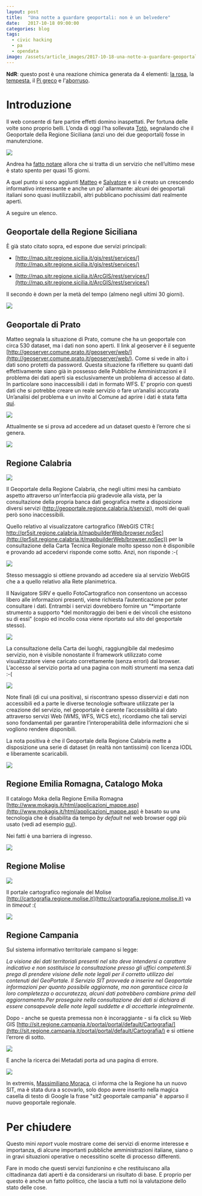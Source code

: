 ```yaml
---
layout: post
title:  "Una notte a guardare geoportali: non è un belvedere"
date:   2017-10-18 09:00:00
categories: blog
tags:
  - civic hacking
  - pa
  - opendata
image: /assets/article_images/2017-10-18-una-notte-a-guardare-geoportali/pexels-photo.jpg
---
```



**NdR**: questo post è una reazione chimica generata da 4 elementi: [la rosa](https://twitter.com/lrssvt), la [tempesta](https://twitter.com/il_tempe), il [Pi greco](https://twitter.com/totofiandaca) e l'[aborruso](https://twitter.com/aborruso). 

# Introduzione

Il web consente di fare partire effetti domino inaspettati. Per fortuna delle volte sono proprio belli. L’onda di oggi l’ha sollevata [Totò](https://www.facebook.com/photo.php?fbid=10215055066958956&set=a.4809453763102.2189843.1498961577&type=3&theater), segnalando che il Geoportale della Regione Siciliana (anzi uno dei due geoportali) fosse in manutenzione.

![](/assets/article_images/2017-10-18-una-notte-a-guardare-geoportali/image_0.png)

Andrea ha [fatto notare](https://www.facebook.com/pigreco314/posts/10215055071039058?comment_id=10215055428087984&comment_tracking=%7B"tn"%3A"R9"%7D) allora che si tratta di un servizio che nell’ultimo mese è stato spento per quasi 15 giorni.

A quel punto si sono aggiunti [Matteo](https://www.facebook.com/pigreco314/posts/10215055071039058?comment_id=10215055458168736&comment_tracking=%7B%22tn%22%3A%22R9%22%7D) e [Salvatore](https://www.facebook.com/pigreco314/posts/10215055071039058?comment_id=10215055553971131&comment_tracking=%7B"tn"%3A"R9"%7D) e si è creato un crescendo informativo interessante e anche un po’ allarmante: alcuni dei geoportali italiani sono quasi inutilizzabili, altri pubblicano pochissimi dati realmente aperti.

A seguire un elenco.

## Geoportale della Regione Siciliana

È già stato citato sopra, ed espone due servizi principali:

* [http://map.sitr.regione.sicilia.it/gis/rest/services/](http://map.sitr.regione.sicilia.it/gis/rest/services/)

* [http://map.sitr.regione.sicilia.it/ArcGIS/rest/services/](http://map.sitr.regione.sicilia.it/ArcGIS/rest/services/)

Il secondo è down per la metà del tempo (almeno negli ultimi 30 giorni).

![](/assets/article_images/2017-10-18-una-notte-a-guardare-geoportali/image_1.png)

## Geoportale di Prato

Matteo segnala la situazione di Prato, comune che ha un geoportale con circa 530 dataset, ma i dati non sono aperti. Il link al geoserver è il seguente [http://geoserver.comune.prato.it/geoserver/web/](http://geoserver.comune.prato.it/geoserver/web/). Come si vede in alto i dati sono protetti da password. Questa situazione fa riflettere su quanti dati effettivamente siano già in possesso delle Pubbliche Amministrazioni e il problema dei dati aperti sia esclusivamente un problema di accesso al dato. In particolare sono inaccessibili i dati in formato WFS. E’ proprio con questi dati che si potrebbe creare un reale servizio o fare un’analisi accurata Un’analisi del problema e un invito al Comune ad aprire i dati è stata fatta [qui](http://iltempe.github.io/blog/2017/09/13/comune-apri-geoserver.html). 

 

![](/assets/article_images/2017-10-18-una-notte-a-guardare-geoportali/image_2.png)

Attualmente se si prova ad accedere ad un dataset questo è l’errore che si genera.

![](/assets/article_images/2017-10-18-una-notte-a-guardare-geoportali/image_3.png)

## Regione Calabria

![](/assets/article_images/2017-10-18-una-notte-a-guardare-geoportali/image_4.png)

Il Geoportale della Regione Calabria, che negli ultimi mesi ha cambiato aspetto attraverso un’interfaccia più gradevole alla vista, per la consultazione della propria banca dati geografica mette a disposizione diversi servizi (http://geoportale.regione.calabria.it/servizi), molti dei quali però sono inaccessibili.

Quello relativo al visualizzatore cartografico (WebGIS CTR:[ http://pr5sit.regione.calabria.it/mapbuilderWeb/browser.noSec](http://pr5sit.regione.calabria.it/mapbuilderWeb/browser.noSec)) per la consultazione della Carta Tecnica Regionale molto spesso non è disponibile e provando ad accedervi risponde come sotto. Anzi, non risponde :-(

![](/assets/article_images/2017-10-18-una-notte-a-guardare-geoportali/image_5.png)

Stesso messaggio si ottiene provando ad accedere sia al servizio WebGIS che a a quello relativo alla Rete planimetrica.

Il Navigatore SIRV e quello FotoCartografico non consentono un accesso libero alle informazioni presenti, viene richiesta l’autenticazione per poter consultare i dati. Entrambi i servizi dovrebbero fornire un "*importante strumento a supporto *del monitoraggio dei beni e dei vincoli che esistono su di essi" (copio ed incollo cosa viene riportato sul sito del geoportale stesso).

![](/assets/article_images/2017-10-18-una-notte-a-guardare-geoportali/image_6.png)

La consultazione della Carta dei luoghi, raggiungibile dal medesimo servizio, non è visibile nonostante il framework utilizzato come visualizzatore viene caricato correttamente (senza errori) dal browser. L’accesso al servizio porta ad una pagina con molti strumenti ma senza dati :-(

![](/assets/article_images/2017-10-18-una-notte-a-guardare-geoportali/image_7.png)

Note finali (di cui una positiva), si riscontrano spesso disservizi e dati non accessibili ed a parte le diverse tecnologie software utilizzate per la creazione del servizio, nel geoportale è carente l’accessibilità al dato attraverso servizi Web (WMS, WFS, WCS etc), ricordiamo che tali servizi sono fondamentali per garantire l’interoperabilità delle informazioni che si vogliono rendere disponibili. 

La nota positiva è che il Geoportale della Regione Calabria mette a disposizione una serie di dataset (in realtà non tantissimi) con licenza IODL e liberamente scaricabili.

![](/assets/article_images/2017-10-18-una-notte-a-guardare-geoportali/image_8.png)

## Regione Emilia Romagna, Catalogo Moka

Il catalogo Moka della Regione Emilia Romagna [http://www.mokagis.it/html/applicazioni_mappe.asp](http://www.mokagis.it/html/applicazioni_mappe.asp) è basato su una tecnologia che è disabilita da tempo *by default* nel web browser oggi più usato (vedi ad esempio [qui](https://www.digitaltrends.com/web/chrome-56-browser-html5-default-flash-block/)).  

Nei fatti è una barriera di ingresso.

![](/assets/article_images/2017-10-18-una-notte-a-guardare-geoportali/image_9.png)

## Regione Molise

![](/assets/article_images/2017-10-18-una-notte-a-guardare-geoportali/image_10.png)

Il portale cartografico regionale del Molise [http://cartografia.regione.molise.it](http://cartografia.regione.molise.it) va in *timeout* :(

![](/assets/article_images/2017-10-18-una-notte-a-guardare-geoportali/image_11.png)

## Regione Campania

Sul sistema informativo territoriale campano si legge:

*La visione dei dati territoriali presenti nel sito deve intendersi a carattere indicativo e non sostituisce la consultazione presso gli uffici competenti.Si prega di prendere visione delle note legali per il corretto utilizzo dei contenuti del GeoPortale. Il Servizio SIT provvede a inserire nel Geoportale informazioni per quanto possibile aggiornate, ma non garantisce circa la loro completezza o accuratezza, alcuni dati potrebbero cambiare prima dell aggiornamento.Per proseguire nella consultazione dei dati si dichiara di essere consapevole delle note legali suddette e di accettarle integralmente.*

Dopo - anche se questa premessa non è incoraggiante - si fa click su  Web GIS [http://sit.regione.campania.it/portal/portal/default/Cartografia/](http://sit.regione.campania.it/portal/portal/default/Cartografia/) e si ottiene l’errore di sotto.

![](/assets/article_images/2017-10-18-una-notte-a-guardare-geoportali/image_12.png)

E anche la ricerca dei Metadati porta ad una pagina di errore.

![](/assets/article_images/2017-10-18-una-notte-a-guardare-geoportali/image_13.png)

In extremis, [Massimiliano Moraca](https://www.facebook.com/pigreco314/posts/10215055071039058?comment_id=10215055735095659&reply_comment_id=10215055758896254), ci informa che la Regione ha un nuovo SIT, ma è stata dura a scovarlo, solo dopo avere inserito nella magica casella di testo di Google la frase "sit2 geoportale campania" è apparso il nuovo geoportale regionale.

# Per chiudere

Questo mini *report* vuole mostrare come dei servizi di enorme interesse e importanza, di alcune importanti pubbliche amministrazioni italiane, siano o in gravi situazioni operative o necessitino scelte di processo differenti.

Fare in modo che questi servizi funzionino e che restituiscano alla cittadinanza dati aperti è da considerarsi un risultato di base. E proprio per questo è anche un fatto politico, che lascia a tutti noi la valutazione dello stato delle cose.

